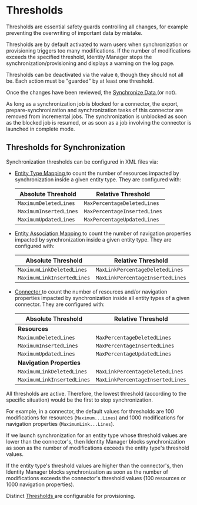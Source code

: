 # Thresholds

Thresholds are essential safety guards controlling all changes, for example preventing the
overwriting of important data by mistake.

Thresholds are by default activated to warn users when synchronization or provisioning triggers too
many modifications. If the number of modifications exceeds the specified threshold, Identity Manager
stops the synchronization/provisioning and displays a warning on the log page.

Thresholds can be deactivated via the value `0`, though they should not all be. Each action must be
"guarded" by at least one threshold.

Once the changes have been reviewed, the
[ Synchronize Data ](/docs/identitymanager/6.2/identitymanager/user-guide/set-up/synchronization/index.md) (or not).

As long as a synchronization job is blocked for a connector, the export, prepare-synchronization and
synchronization tasks of this connector are removed from incremental jobs. The synchronization is
unblocked as soon as the blocked job is resumed, or as soon as a job involving the connector is
launched in complete mode.

## Thresholds for Synchronization

Synchronization thresholds can be configured in XML files via:

- [ Entity Type Mapping ](/docs/identitymanager/6.2/identitymanager/integration-guide/toolkit/xml-configuration/connectors/entitytypemapping/index.md) to
  count the number of resources impacted by synchronization inside a given entity type. They are
  configured with:

  | Absolute Threshold     | Relative Threshold           |
  | ---------------------- | ---------------------------- |
  | `MaximumDeletedLines`  | `MaxPercentageDeletedLines`  |
  | `MaximumInsertedLines` | `MaxPercentageInsertedLines` |
  | `MaximumUpdatedLines`  | `MaxPercentageUpdatedLines`  |

- [ Entity Association Mapping ](/docs/identitymanager/6.2/identitymanager/integration-guide/toolkit/xml-configuration/connectors/entityassociationmapping/index.md)
  to count the number of navigation properties impacted by synchronization inside a given entity
  type. They are configured with:

  | Absolute Threshold         | Relative Threshold               |
  | -------------------------- | -------------------------------- |
  | `MaximumLinkDeletedLines`  | `MaxLinkPercentageDeletedLines`  |
  | `MaximumLinkInsertedLines` | `MaxLinkPercentageInsertedLines` |

- [ Connector ](/docs/identitymanager/6.2/identitymanager/integration-guide/toolkit/xml-configuration/connectors/connector/index.md) to count the number
  of resources and/or navigation properties impacted by synchronization inside all entity types of a
  given connector. They are configured with:

  | Absolute Threshold         | Relative Threshold               |
  | -------------------------- | -------------------------------- |
  | **Resources**              |                                  |
  | `MaximumDeletedLines`      | `MaxPercentageDeletedLines`      |
  | `MaximumInsertedLines`     | `MaxPercentageInsertedLines`     |
  | `MaximumUpdatedLines`      | `MaxPercentageUpdatedLines`      |
  | **Navigation Properties**  |                                  |
  | `MaximumLinkDeletedLines`  | `MaxLinkPercentageDeletedLines`  |
  | `MaximumLinkInsertedLines` | `MaxLinkPercentageInsertedLines` |

All thresholds are active. Therefore, the lowest threshold (according to the specific situation)
would be the first to stop synchronization.

For example, in a connector, the default values for thresholds are 100 modifications for resources
(`Maximum...Lines`) and 1000 modifications for navigation properties (`MaximumLink...Lines`).

If we launch synchronization for an entity type whose threshold values are lower than the
connector's, then Identity Manager blocks synchronization as soon as the number of modifications
exceeds the entity type's threshold values.

If the entity type's threshold values are higher than the connector's, then Identity Manager blocks
synchronization as soon as the number of modifications exceeds the connector's threshold values (100
resources or 1000 navigation properties).

Distinct [ Thresholds ](/docs/identitymanager/6.2/identitymanager/integration-guide/provisioning/prov-thresholds/index.md) are configurable for
provisioning.
